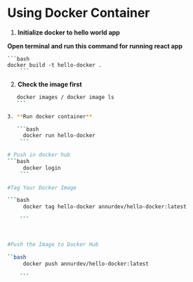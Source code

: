 

# Using Docker Container

1. **Initialize docker to  hello world app**


  **Open terminal and run this command for running react app**

    ```bash
    docker build -t hello-docker .
        ```


 2. **Check the image first**

 ```bash
    docker images / docker image ls
    ```

 3. **Run docker container**

    ```bash
      docker run hello-docker
     ```

# Push in docker hub
```bash
      docker login
     ```
     
#Tag Your Docker Image

```bash
      docker tag hello-docker annurdev/hello-docker:latest

     ```



#Push the Image to Docker Hub

``bash
      docker push annurdev/hello-docker:latest

     ```